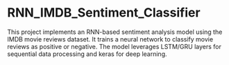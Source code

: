 # RNN_IMDB_Sentiment_Classifier
This project implements an RNN-based sentiment analysis model using the IMDB movie reviews dataset. It trains a neural network to classify movie reviews as positive or negative. The model leverages LSTM/GRU layers for sequential data processing and keras for deep learning.
